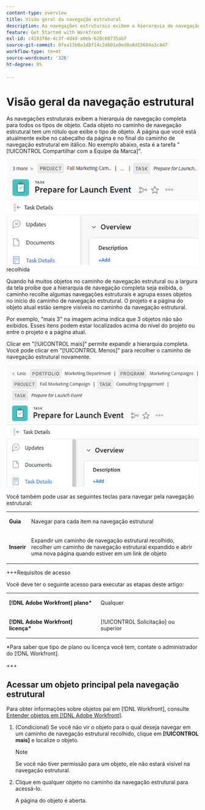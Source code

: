 ```yaml
---
content-type: overview
title: Visão geral da navegação estrutural
description: As navegações estruturais exibem a hierarquia de navegação completa para todos os tipos de objeto.
feature: Get Started with Workfront
exl-id: c4103f8e-4c3f-4d4d-a0eb-628c60735ab7
source-git-commit: 0fea13b0a1d8f14c2d601e0ed0a8d15684a3c4d7
workflow-type: tm+mt
source-wordcount: '326'
ht-degree: 0%

---
```


# Visão geral da navegação estrutural

As navegações estruturais exibem a hierarquia de navegação completa para todos os tipos de objeto. Cada objeto no caminho de navegação estrutural tem um rótulo que exibe o tipo de objeto. A página que você está atualmente exibe no cabeçalho da página e no final do caminho de navegação estrutural em itálico. No exemplo abaixo, esta é a tarefa &quot;[!UICONTROL Compartilhar com a Equipe da Marca]&quot;.

![Navegação estrutural](assets/NWE-collapsed-breadcrumb.png) recolhida

Quando há muitos objetos no caminho de navegação estrutural ou a largura da tela proíbe que a hierarquia de navegação completa seja exibida, o caminho recolhe algumas navegações estruturais e agrupa esses objetos no início do caminho de navegação estrutural. O projeto e a página do objeto atual estão sempre visíveis no caminho da navegação estrutural.

Por exemplo, &quot;mais 3&quot; na imagem acima indica que 3 objetos não são exibidos. Esses itens podem estar localizados acima do nível do projeto ou entre o projeto e a página atual.

Clicar em &quot;[!UICONTROL mais]&quot; permite expandir a hierarquia completa. Você pode clicar em &quot;[!UICONTROL Menos]&quot; para recolher o caminho de navegação estrutural novamente.

![Navegação estrutural expandida](assets/NWE-expanded-breadcrumb.png)

Você também pode usar as seguintes teclas para navegar pela navegação estrutural:

<table style="table-layout:auto"> 
 <col> 
 <col> 
 <tbody> 
  <tr> 
   <td role="rowheader"><strong>Guia</strong> </td> 
   <td> <p>Navegar para cada item na navegação estrutural</p> </td> 
  </tr> 
  <tr> 
   <td role="rowheader"><strong>Inserir</strong> </td> 
   <td> <p>Expandir um caminho de navegação estrutural recolhido, recolher um caminho de navegação estrutural expandido e abrir uma nova página quando estiver em um link de objeto</p> </td> 
  </tr> 
 </tbody> 
</table>

+++Requisitos de acesso

Você deve ter o seguinte acesso para executar as etapas deste artigo:

<table style="table-layout:auto"> 
 <col> 
 </col> 
 <col> 
 </col> 
 <tbody> 
  <tr> 
   <td role="rowheader"><strong>[!DNL Adobe Workfront] plano*</strong></td> 
   <td> <p>Qualquer</p> </td> 
  </tr> 
  <tr> 
   <td role="rowheader"><strong>[!DNL Adobe Workfront] licença*</strong></td> 
   <td> <p>[!UICONTROL Solicitação] ou superior</p> </td> 
  </tr> 
 </tbody> 
</table>

*Para saber que tipo de plano ou licença você tem, contate o administrador do [!DNL Workfront].

+++

<!--drafted: this is no longer possible, since we removed Campaigns, but it might come back as part of Maestro: 

## Multi-object breadcrumbs

>[!NOTE]
>
>The information in this article is available only in the Preview environment when you participate in the [!UICONTROL Campaigns] beta program. The functionality described here might not be fully available yet. For more information about current available features and how to enroll, see [Campaigns beta].

Some objects can belong to multiple parent objects. For example, a project can belong to multiple campaigns. In this case, all the campaigns that the project belongs to display in the breadcrumb.

The multi-object listing in the breadcrumb (for example, the campaigns) displays the number of parent objects which expands into a list to display all the campaigns that the project is associated with. For more information, see [Add objects to a campaign](../../manage-work/campaigns/add-objects-to-a-campaign.md).


![Project with multiple campaigns in the breadcrumb](assets/project-with-multiple-campaigns-in-breadcrumb.png)

-->

## Acessar um objeto principal pela navegação estrutural

Para obter informações sobre objetos pai em [!DNL Workfront], consulte [Entender objetos em [!DNL Adobe Workfront]](../../workfront-basics/navigate-workfront/workfront-navigation/understand-objects.md).

1. (Condicional) Se você não vir o objeto para o qual deseja navegar em um caminho de navegação estrutural recolhido, clique em **[!UICONTROL mais]** e localize o objeto.

   >[!NOTE]
   >
   >Se você não tiver permissão para um objeto, ele não estará visível na navegação estrutural.

1. Clique em qualquer objeto no caminho da navegação estrutural para acessá-lo.

   A página do objeto é aberta.

